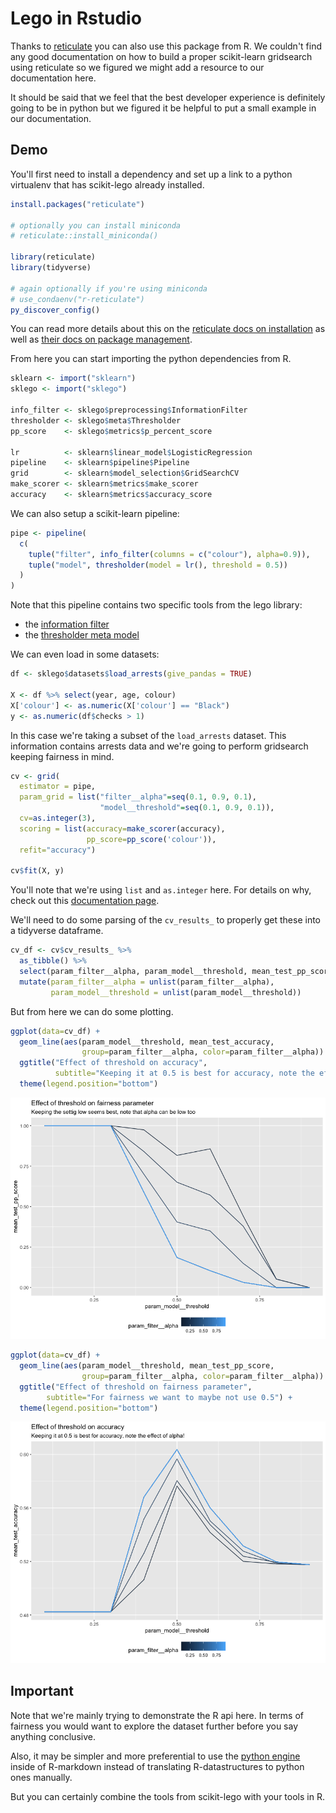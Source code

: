 # Lego in Rstudio

Thanks to [reticulate][reticulate] you can also use this package from R.
We couldn't find any good documentation on how to build a proper scikit-learn gridsearch using reticulate so we figured
we might add a resource to our documentation here.

It should be said that we feel that the best developer experience is definitely going to be in python but we figured it
be helpful to put a small example in our documentation.

## Demo

You'll first need to install a dependency and set up a link to a python virtualenv that has scikit-lego already installed.

```r
install.packages("reticulate")

# optionally you can install miniconda
# reticulate::install_miniconda()

library(reticulate)
library(tidyverse)

# again optionally if you're using miniconda
# use_condaenv("r-reticulate")
py_discover_config()
```

You can read more details about this on the [reticulate docs on installation][reticulate-install] as well as [their docs on package management][reticulate-package].

From here you can start importing the python dependencies from R.

```r
sklearn <- import("sklearn")
sklego <- import("sklego")

info_filter <- sklego$preprocessing$InformationFilter
thresholder <- sklego$meta$Thresholder
pp_score    <- sklego$metrics$p_percent_score

lr          <- sklearn$linear_model$LogisticRegression
pipeline    <- sklearn$pipeline$Pipeline
grid        <- sklearn$model_selection$GridSearchCV
make_scorer <- sklearn$metrics$make_scorer
accuracy    <- sklearn$metrics$accuracy_score
```

We can also setup a scikit-learn pipeline:

```r
pipe <- pipeline(
  c(
    tuple("filter", info_filter(columns = c("colour"), alpha=0.9)),
    tuple("model", thresholder(model = lr(), threshold = 0.5))
  )
)
```

Note that this pipeline contains two specific tools from the lego library:

- the [information filter][info-filter-api]
- the [thresholder meta model][thresholder-api]

We can even load in some datasets:

```r
df <- sklego$datasets$load_arrests(give_pandas = TRUE)

X <- df %>% select(year, age, colour)
X['colour'] <- as.numeric(X['colour'] == "Black")
y <- as.numeric(df$checks > 1)
```

In this case we're taking a subset of the `load_arrests` dataset. This information contains arrests data and we're going
to perform gridsearch keeping fairness in mind.

```r
cv <- grid(
  estimator = pipe,
  param_grid = list("filter__alpha"=seq(0.1, 0.9, 0.1),
                    "model__threshold"=seq(0.1, 0.9, 0.1)),
  cv=as.integer(3),
  scoring = list(accuracy=make_scorer(accuracy),
                 pp_score=pp_score('colour')),
  refit="accuracy")

cv$fit(X, y)
```

You'll note that we're using `list` and `as.integer` here. For details on why, check out this [documentation page]().

We'll need to do some parsing of the `cv_results_` to properly get these into a tidyverse dataframe.

```r
cv_df <- cv$cv_results_ %>%
  as_tibble() %>%
  select(param_filter__alpha, param_model__threshold, mean_test_pp_score, mean_test_accuracy) %>%
  mutate(param_filter__alpha = unlist(param_filter__alpha),
         param_model__threshold = unlist(param_model__threshold))
```

But from here we can do some plotting.

```r
ggplot(data=cv_df) +
  geom_line(aes(param_model__threshold, mean_test_accuracy,
                group=param_filter__alpha, color=param_filter__alpha)) +
  ggtitle("Effect of threshold on accuracy",
          subtitle="Keeping it at 0.5 is best for accuracy, note the effect of alpha!") +
  theme(legend.position="bottom")
```

<p align="center">
  <img src="/_static/rstudio/Rplot1.png" />
</p>

```r
ggplot(data=cv_df) +
  geom_line(aes(param_model__threshold, mean_test_pp_score,
                group=param_filter__alpha, color=param_filter__alpha)) +
  ggtitle("Effect of threshold on fairness parameter",
        subtitle="For fairness we want to maybe not use 0.5") +
  theme(legend.position="bottom")
```

<p align="center">
  <img src="/_static/rstudio/Rplot2.png" />
</p>

## Important

Note that we're mainly trying to demonstrate the R api here. In terms of fairness you would want to explore the dataset
further before you say anything conclusive.

Also, it may be simpler and more preferential to use the [python engine][python-engine] inside of R-markdown instead of translating R-datastructures to python ones manually.

But you can certainly combine the tools from scikit-lego with your tools in R.

[info-filter-api]: /api/preprocessing#sklego.preprocessing.InformationFilter
[thresholder-api]: /api/meta/#sklego.meta.thresholder.Thresholder

[reticulate]: https://github.com/rstudio/reticulate
[reticulate-install]: https://rstudio.github.io/reticulate/articles/versions.html
[reticulate-package]: https://rstudio.github.io/reticulate/articles/python_packages.html
[python-engine]: https://rstudio.github.io/reticulate/articles/r_markdown.html
